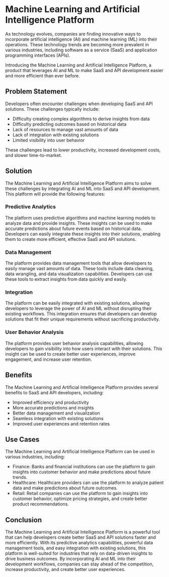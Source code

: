 # Machine Learning and Artificial Intelligence Platform

As technology evolves, companies are finding innovative ways to incorporate artificial intelligence (AI) and machine learning (ML) into their operations. These technology trends are becoming more prevalent in various industries, including software as a service (SaaS) and application programming interfaces (APIs).

Introducing the Machine Learning and Artificial Intelligence Platform, a product that leverages AI and ML to make SaaS and API development easier and more efficient than ever before.

## Problem Statement

Developers often encounter challenges when developing SaaS and API solutions. These challenges typically include:

- Difficulty creating complex algorithms to derive insights from data
- Difficulty predicting outcomes based on historical data
- Lack of resources to manage vast amounts of data
- Lack of integration with existing solutions
- Limited visibility into user behavior

These challenges lead to lower productivity, increased development costs, and slower time-to-market.

## Solution

The Machine Learning and Artificial Intelligence Platform aims to solve these challenges by integrating AI and ML into SaaS and API development. This platform will provide the following features:

### Predictive Analytics

The platform uses predictive algorithms and machine learning models to analyze data and provide insights. These insights can be used to make accurate predictions about future events based on historical data. Developers can easily integrate these insights into their solutions, enabling them to create more efficient, effective SaaS and API solutions.

### Data Management

The platform provides data management tools that allow developers to easily manage vast amounts of data. These tools include data cleaning, data wrangling, and data visualization capabilities. Developers can use these tools to extract insights from data quickly and easily.

### Integration

The platform can be easily integrated with existing solutions, allowing developers to leverage the power of AI and ML without disrupting their existing workflows. This integration ensures that developers can develop solutions that fit their unique requirements without sacrificing productivity.

### User Behavior Analysis

The platform provides user behavior analysis capabilities, allowing developers to gain visibility into how users interact with their solutions. This insight can be used to create better user experiences, improve engagement, and increase user retention.

## Benefits

The Machine Learning and Artificial Intelligence Platform provides several benefits to SaaS and API developers, including:

- Improved efficiency and productivity
- More accurate predictions and insights
- Better data management and visualization
- Seamless integration with existing solutions
- Improved user experiences and retention rates

## Use Cases

The Machine Learning and Artificial Intelligence Platform can be used in various industries, including:

- Finance: Banks and financial institutions can use the platform to gain insights into customer behavior and make predictions about future trends.
- Healthcare: Healthcare providers can use the platform to analyze patient data and make predictions about future outcomes.
- Retail: Retail companies can use the platform to gain insights into customer behavior, optimize pricing strategies, and create better product recommendations.

## Conclusion

The Machine Learning and Artificial Intelligence Platform is a powerful tool that can help developers create better SaaS and API solutions faster and more efficiently. With its predictive analytics capabilities, powerful data management tools, and easy integration with existing solutions, this platform is well-suited for industries that rely on data-driven insights to drive business outcomes. By incorporating AI and ML into their development workflows, companies can stay ahead of the competition, increase productivity, and create better user experiences.